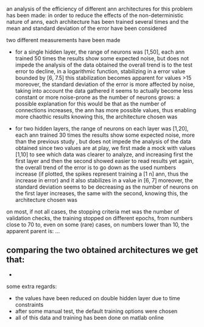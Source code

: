 an analysis of the efficiency of different ann architectures for this problem has been made:
in order to reduce the effects of the non-deterministic nature of anns, each architecture has been trained several times and the mean and standard deviation of the error have been considered

two different measurements have been made
- for a single hidden layer, the range of neurons was [1,50], each ann trained 50 times
the results show some expected noise, but does not impede the analysis of the data obtained
the overall trend is to the test error to decline, in a logarithmic function, stabilizing in a error value bounded by [6, 7.5]
this stabilization becomes apparent for values >15
moreover, the standard deviation of the error is more affected by noise, taking into account the data gathered it seems to actually become less constant or more noise-prone as the number of neurons grows: a possible explanation for this would be that as the number of connections increases, the ann has more possible values, thus enabling more chaothic results
knowing this, the architecture chosen was

- for two hidden layers, the range of neurons on each layer was [1,20], each ann trained 30 times 
the results show some expected noise, more than the previous study , but does not impede the analysis of the data obtained
since two values are at play, we first made a mock with values [1,10] to see which data was clearer to analyze, and increasing first the first layer and then the second showed easier to read results
yet again, the overall trend of the error is to go down as the used numbers increase (if plotted, the spikes represent training a [1 n] ann, thus the increase in error) and it also stabilizes in a value in [6, 7]
moreover, the standard deviation seems to be decreasing as the number of  neurons on the first layer increases, the same with the second, 
knowing this, the architecture chosen was

on most, if not all cases, the stopping criteria met was the number of validation checks,
the training stopped on different epochs, from numbers close to 70 to, even on some (rare) cases, on numbers lower than 10, the apparent parent is: 
...

comparing the two obtained architectures we get that:
- 
- 

some extra regards:
- the values have been reduced on double hidden layer due to time constraints
- after some manual test, the default training options were chosen
- all of this data and training has been done on matlab online
